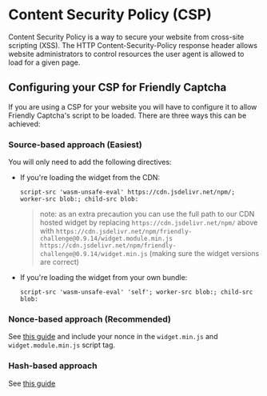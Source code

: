 # Content Security Policy (CSP)

Content Security Policy is a way to secure your website from cross-site scripting (XSS). The HTTP Content-Security-Policy response header allows website administrators to control resources the user agent is allowed to load for a given page.

## Configuring your CSP for Friendly Captcha
If you are using a CSP for your website you will have to configure it to allow Friendly Captcha's script to be loaded. There are three ways this can be achieved:

### Source-based approach (Easiest)
You will only need to add the following directives:

- If you're loading the widget from the CDN:

    `script-src 'wasm-unsafe-eval' https://cdn.jsdelivr.net/npm/; worker-src blob:; child-src blob:`

    > note: as an extra precaution you can use the full path to our CDN hosted widget by replacing `https://cdn.jsdelivr.net/npm/` above with `https://cdn.jsdelivr.net/npm/friendly-challenge@0.9.14/widget.module.min.js https://cdn.jsdelivr.net/npm/friendly-challenge@0.9.14/widget.min.js` (making sure the widget versions are correct)
- If you're loading the widget from your own bundle: 

    `script-src 'wasm-unsafe-eval' 'self'; worker-src blob:; child-src blob:`   

### Nonce-based approach (Recommended)

See [this guide](https://content-security-policy.com/nonce/) and include your nonce in the `widget.min.js` and `widget.module.min.js` script tag.

###  Hash-based approach

See [this guide](https://content-security-policy.com/hash/)
